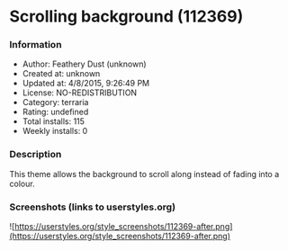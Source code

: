 # Scrolling background (112369)

### Information
- Author: Feathery Dust (unknown)
- Created at: unknown
- Updated at: 4/8/2015, 9:26:49 PM
- License: NO-REDISTRIBUTION
- Category: terraria
- Rating: undefined
- Total installs: 115
- Weekly installs: 0


### Description
This theme allows the background to scroll along instead of fading into a colour.


### Screenshots (links to userstyles.org)
![https://userstyles.org/style_screenshots/112369-after.png](https://userstyles.org/style_screenshots/112369-after.png)


